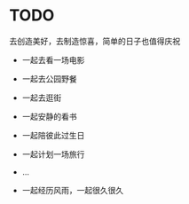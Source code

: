 # TODO

去创造美好，去制造惊喜，简单的日子也值得庆祝

- 一起去看一场电影
- 一起去公园野餐
- 一起去逛街
- 一起安静的看书
- 一起陪彼此过生日
- 一起计划一场旅行
- ...

- 一起经历风雨，一起很久很久